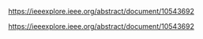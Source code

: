 https://ieeexplore.ieee.org/abstract/document/10543692

https://ieeexplore.ieee.org/abstract/document/10543692
